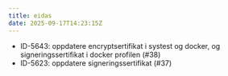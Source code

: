 ```yaml
---
title: eidas
date: 2025-09-17T14:23:15Z
---
```

- ID-5643: oppdatere encryptsertifikat i systest og docker, og signeringssertifikat i docker profilen (#38)
- ID-5623: oppdatere signeringssertifikat (#37)

